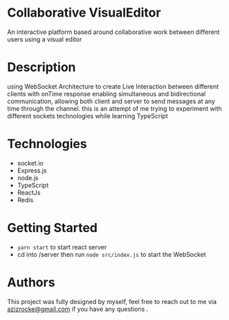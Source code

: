 # Collaborative VisualEditor
An interactive platform based around collaborative work between different users using a visual editor

# Description
using WebSocket Architecture to create Live Interaction between different clients with onTime response enabling simultaneous and bidirectional communication, allowing both client and server to send messages at any time through the channel. this is an attempt of me trying to experiment with different sockets technologies
while learning TypeScript

# Technologies 
- socket.io
- Express.js
- node.js
- TypeScript
- ReactJs
- Redis
# Getting Started 
- `yarn start` to start react server
- cd into /server then run `node src/index.js` to start the WebSocket
# Authors
This project was fully designed by myself, feel free to reach out to me via azizrocke@gmail.com if you have any questions .